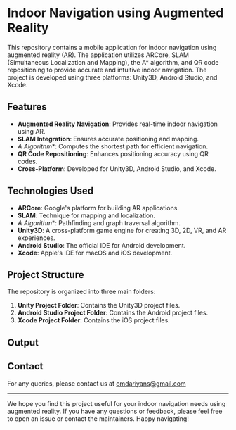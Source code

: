 # Indoor Navigation using Augmented Reality

This repository contains a mobile application for indoor navigation using augmented reality (AR). The application utilizes ARCore, SLAM (Simultaneous Localization and Mapping), the A* algorithm, and QR code repositioning to provide accurate and intuitive indoor navigation. The project is developed using three platforms: Unity3D, Android Studio, and Xcode.

## Features
- **Augmented Reality Navigation**: Provides real-time indoor navigation using AR.
- **SLAM Integration**: Ensures accurate positioning and mapping.
- **A* Algorithm**: Computes the shortest path for efficient navigation.
- **QR Code Repositioning**: Enhances positioning accuracy using QR codes.
- **Cross-Platform**: Developed for Unity3D, Android Studio, and Xcode.

## Technologies Used
- **ARCore**: Google's platform for building AR applications.
- **SLAM**: Technique for mapping and localization.
- **A* Algorithm**: Pathfinding and graph traversal algorithm.
- **Unity3D**: A cross-platform game engine for creating 3D, 2D, VR, and AR experiences.
- **Android Studio**: The official IDE for Android development.
- **Xcode**: Apple's IDE for macOS and iOS development.

## Project Structure
The repository is organized into three main folders:

1. **Unity Project Folder**: Contains the Unity3D project files.
2. **Android Studio Project Folder**: Contains the Android project files.
3. **Xcode Project Folder**: Contains the iOS project files.

## Output


## Contact
For any queries, please contact us at omdariyans@gmail.com

----------------------------------------------------------------------

We hope you find this project useful for your indoor navigation needs using augmented reality. If you have any questions or feedback, please feel free to open an issue or contact the maintainers. Happy navigating!


